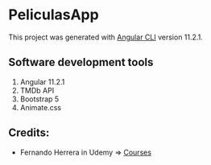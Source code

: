# PeliculasApp

This project was generated with [Angular CLI](https://github.com/angular/angular-cli) version 11.2.1.

## Software development tools

1. Angular 11.2.1
2. TMDb API
3. Bootstrap 5
5. Animate.css


## Credits:
- Fernando Herrera  in Udemy => [Courses](https://fernando-herrera.com/#/home)
